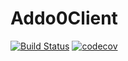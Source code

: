 # Addo0Client

[![Build Status](https://travis-ci.com/ozzyian/Addo0Client.svg?branch=master)](https://travis-ci.com/ozzyian/Addo0Client)
[![codecov](https://codecov.io/gh/ozzyian/Addo0Client/branch/master/graph/badge.svg)](https://codecov.io/gh/ozzyian/Addo0Client)
